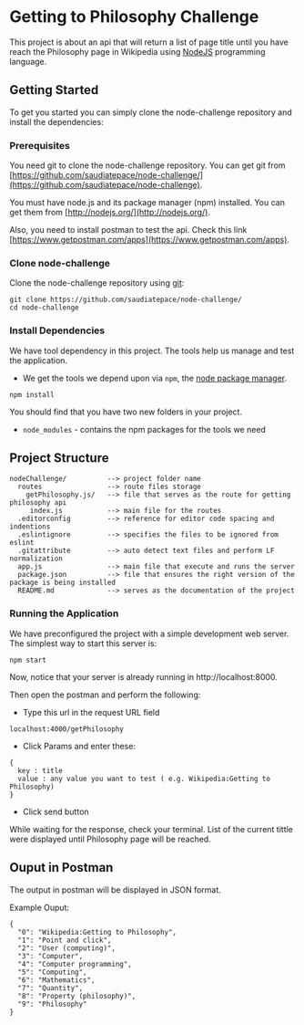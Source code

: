 # Getting to Philosophy Challenge

This project is about an api that will return a list of page title until you have reach the Philosophy page in Wikipedia using [NodeJS](https://nodejs.org/en/) programming language.

## Getting Started

To get you started you can simply clone the node-challenge repository and install the dependencies:

### Prerequisites

You need git to clone the node-challenge repository. You can get git from
[https://github.com/saudiatepace/node-challenge/](https://github.com/saudiatepace/node-challenge).

You must have node.js and its package manager (npm) installed.  You can get them from [http://nodejs.org/](http://nodejs.org/).

Also, you need to install postman to test the api. Check this link [https://www.getpostman.com/apps](https://www.getpostman.com/apps).

### Clone node-challenge

Clone the node-challenge repository using [git](http://gitref.org/creating/#clone):

```
git clone https://github.com/saudiatepace/node-challenge/
cd node-challenge
```

### Install Dependencies

We have tool dependency in this project.  The tools help
us manage and test the application.

* We get the tools we depend upon via `npm`, the [node package manager](https://docs.npmjs.com/).

```
npm install
```

You should find that you have two new folders in your project.

* `node_modules` - contains the npm packages for the tools we need

## Project Structure

```
nodeChallenge/          --> project folder name
  routes                --> route files storage
    getPhilosophy.js/   --> file that serves as the route for getting philosophy api
     index.js           --> main file for the routes
  .editorconfig         --> reference for editor code spacing and indentions
  .eslintignore         --> specifies the files to be ignored from eslint
  .gitattribute         --> auto detect text files and perform LF normalization
  app.js                --> main file that execute and runs the server
  package.json          --> file that ensures the right version of the package is being installed
  README.md             --> serves as the documentation of the project
```

### Running the Application

We have preconfigured the project with a simple development web server. The simplest way to start this server is:

```
npm start
```

Now, notice that your server is already running in http://localhost:8000.

Then open the postman and perform the following:

* Type this url in the request URL field
```
localhost:4000/getPhilosophy
```
* Click Params and enter these:
```
{
  key : title
  value : any value you want to test ( e.g. Wikipedia:Getting to Philosophy)
}
```
* Click send button

While waiting for the response, check your terminal. List of the current tittle were displayed until Philosophy page will be reached.

## Ouput in Postman

The output in postman will be displayed in JSON format.

Example Ouput:

```
{
  "0": "Wikipedia:Getting to Philosophy",
  "1": "Point and click",
  "2": "User (computing)",
  "3": "Computer",
  "4": "Computer programming",
  "5": "Computing",
  "6": "Mathematics",
  "7": "Quantity",
  "8": "Property (philosophy)",
  "9": "Philosophy"
}
```

